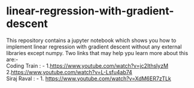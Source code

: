 # linear-regression-with-gradient-descent
This repository contains a jupyter notebook which shows you how to implement linear regression with gradient descent without any external libraries except numpy.
Two links that may help ypu learn more about this are:-</br>
Coding Train : - 1.https://www.youtube.com/watch?v=jc2IthslyzM</br>
                 2.https://www.youtube.com/watch?v=L-Lsfu4ab74</br>
Siraj Raval : - 1. https://www.youtube.com/watch?v=XdM6ER7zTLk</br>
